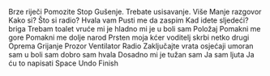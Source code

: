 Brze riječi
	Pomozite
	Stop
	Gušenje. Trebate usisavanje.
	Više
	Manje
razgovor
	Kako si?
	Što si radio?
	Hvala vam
	Pusti me da zaspim
	Kad idete sljedeći?
briga
	Trebam toalet
	vruće mi je
	hladno mi je
	u boli sam
Položaj
	Pomakni me gore
	Pomakni me dolje
narod
	Prsten
	moja kćer
	voditelj skrbi
	netko drugi
Oprema
	Grijanje
	Prozor
	Ventilator
	Radio
	Zaključajte vrata
osjećaji
	umoran sam
	u boli sam
	dobro sam hvala
	Dosadno mi je
	tužan sam
	Ja sam ljuta
Ja ću to napisati<meta data-spell-branch  data-spell-update-dyn-onchange>
	<meta data-dyn="spell-word-prediction" data-words-file="trees/Spell_Prediction/cr.json" data-max-nodes="3"  data-predict-after-n-chars="3">
	<meta data-dyn="spell-letter-prediction" data-words-file="trees/Spell_Prediction/cr.json">
	Space <meta data-spell-letter=" ">
	Undo <meta data-spell-delchar>
	Finish <meta data-spell-finish>
